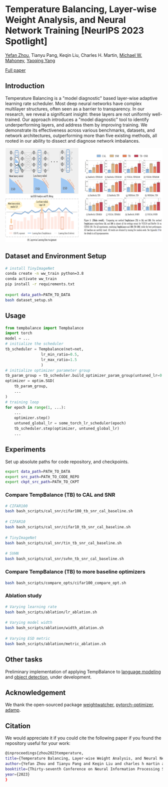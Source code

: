 # Temperature Balancing, Layer-wise Weight Analysis, and Neural Network Training [NeurIPS 2023 Spotlight]

[Yefan Zhou](https://yefanzhou.github.io/), Tianyu Pang, Keqin Liu, Charles H. Martin, [Michael W. Mahoney](https://www.stat.berkeley.edu/~mmahoney/), [Yaoqing Yang](https://sites.google.com/site/yangyaoqingcmu/)

[Full paper](https://openreview.net/forum?id=oyV9FslE3j)

## Introduction
Temperature Balancing is a "model diagnostic" based layer-wise adaptive learning rate scheduler.
Most deep neural networks have complex multilayer structures, often seen as a barrier to transparency. 
In our research, we reveal a significant insight: these layers are not uniformly well-trained. 
Our approach introduces a "model diagnostic" tool to identify underperforming layers, and address them by improving training.
We demonstrate its effectiveness across various benchmarks, datasets, and network architectures, outperforming more than five existing methods, all rooted in our ability to dissect and diagnose network imbalances.
<!--
![Block](assert/TB_system_design_v3.png)-->
<p align="center">
<img src="assert/github_TB_system_design_v3.png" alt="Image description" width="1200" height="300">
</p>


## Dataset and Environment Setup

```bash
# install TinyImageNet
conda create -n ww_train python=3.8
conda activate ww_train
pip install -r requirements.txt

export data_path=PATH_TO_DATA
bash dataset_setup.sh
```

## Usage
```python
from tempbalance import Tempbalance
import torch
model = ...
# initialize the scheduler
tb_scheduler = Tempbalance(net=net, 
                lr_min_ratio=0.5,
                lr_max_ratio=1.5
                )
# initialize optimizer parameter group
tb_param_group = tb_scheduler.build_optimizer_param_group(untuned_lr=0.1)
optimizer = optim.SGD(
    tb_param_group,
    ...
)
# training loop
for epoch in range(1, ...):
    ...
    optimizer.step()
    untuned_global_lr = some_torch_lr_scheduler(epoch)
    tb_scheduler.step(optimizer, untuned_global_lr)
    ...
```

## Experiments 
Set up absolute paths for code repository, and checkpoints.
```bash
export data_path=PATH_TO_DATA
export src_path=PATH_TO_CODE_REPO
export ckpt_src_path=PATH_TO_CKPT
```
### Compare TempBalance (TB) to CAL and SNR
```bash
# CIFAR100
bash bash_scripts/cal_snr/cifar100_tb_snr_cal_baseline.sh

# CIFAR10
bash bash_scripts/cal_snr/cifar10_tb_snr_cal_baseline.sh

# TinyImageNet
bash bash_scripts/cal_snr/tin_tb_snr_cal_baseline.sh

# SVHN
bash bash_scripts/cal_snr/svhn_tb_snr_cal_baseline.sh
```

### Compare TempBalance (TB) to more baseline optimizers
```bash
bash bash_scripts/compare_opts/cifar100_compare_opt.sh
```

### Ablation study 
```bash
# Varying learning rate
bash bash_scripts/ablation/lr_ablation.sh

# Varying model width
bash bash_scripts/ablation/width_ablation.sh

# Varying ESD metric
bash bash_scripts/ablation/metric_ablation.sh
```


## Other tasks
Preliminary implementation of applying TempBalance to [language modeling](https://github.com/YefanZhou/TempBalance/language_modeling) and [object detection](https://github.com/YefanZhou/TempBalance/object_detection), under development.


## Acknowledgement

We thank the open-sourced package [weightwatcher](https://github.com/CalculatedContent/WeightWatcher/tree/master), [pytorch-optimizer](https://github.com/jettify/pytorch-optimizer), [adamp](https://github.com/clovaai/AdamP).

## Citation
We would appreciate it if you could cite the following paper if you found the repository useful for your work:


```bash
@inproceedings{zhou2023temperature,
title={Temperature Balancing, Layer-wise Weight Analysis, and Neural Network Training},
author={Yefan Zhou and Tianyu Pang and Keqin Liu and charles h martin and Michael W. Mahoney and Yaoqing Yang},
booktitle={Thirty-seventh Conference on Neural Information Processing Systems},
year={2023}
}
```
